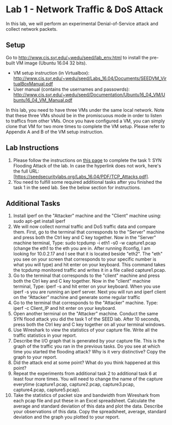 # Lab 1 - Network Traffic & DoS Attack

In this lab, we will perform an experimental Denial-of-Service attack and collect network packets.

## Setup

Go to http://www.cis.syr.edu/~wedu/seed/lab_env.html to install the pre-built VM image (Ubuntu 16.04 32 bits).

- VM setup instruction (in Virtualbox): http://www.cis.syr.edu/~wedu/seed/Labs_16.04/Documents/SEEDVM_VirtualBoxManual.pdf
- User manual (contains the usernames and passowrds): http://www.cis.syr.edu/~wedu/seed/Documentation/Ubuntu16_04_VM/Ubuntu16_04_VM_Manual.pdf

In this lab, you need to have three VMs under the same local network. Note that these three VMs should be in the promiscuous mode in order to listen to traffics from other VMs. Once you have configured a VM, you can simply clone that VM for two more times to complete the VM setup. Please refer to Appendix A and B of the VM setup instruction.

## Lab Instructions 

1. Please follow the instructions on [this page](https://seedsecuritylabs.org/Labs_16.04/PDF/TCP_Attacks.pdf) to complete the task 1: SYN Flooding Attack of the lab. In case the hyperlink does not work, here's the full URL: [https://seedsecuritylabs.org/Labs_16.04/PDF/TCP_Attacks.pdf]. 
2. You need to fulfill some required additional tasks after you finished the task 1 in the seed lab. See the below section for instructions.

## Additional Tasks
1. Install iperf on the "Attacker" machine and the "Client" machine using: sudo apt-get install iperf 
2. We will now collect normal traffic and DoS traffic data and compare them. First, go to the terminal that corresponds to the "Server" machine and press both the Ctrl key and C key together. Now in the "Server" machine terminal, Type: sudo tcpdump -i eth1 -s0 -w capture1.pcap (change the eth1 to the eth you are in. After running ifconfig, I am looking for 10.0.2.17 and I see that it is located beside "eth2". The "eth" you see on your screen that corresponds to your specific number is what you will type) and hit enter on your keyboard. This command takes the tcpdump monitored traffic and writes it in a file called capture1.pcap.
3. Go to the terminal that corresponds to the "client" machine and press both the Ctrl key and C key together. Now in the "client" machine terminal, Type: iperf -s and hit enter on your keyboard. When you use iperf -s you are running an iperf server. Next you will run and iperf client on the “Attacker” machine and generate some regular traffic
4. Go to the terminal that corresponds to the "Attacker" machine. Type: iperf -c Client_IP and hit enter on your keyboard.
5. Open another terminal on the "Attacker" machine. Conduct the same SYN flood attack you did the task 1 of the SEED lab. After 10 seconds, press both the Ctrl key and C key together on all your terminal windows.
6. Use Wireshark to view the statistics of your capture file. Write all the traffic statistics in your report.
7. Describe the I/O graph that is generated by your capture file. This is the graph of the traffic you ran in the previous tasks. Do you see at which time you started the flooding attack? Why is it very distinctive? Copy the graph to your report.
8. Did the attack end at some point? What do you think happened at this point?
9. Repeat the experiments from additional task 2 to additional task 6 at least four more times. You will need to change the name of the capture everytime (capture1.pcap, capture2.pcap, capture3.pcap, capture4.pcap, capture5.pcap).
10. Take the statistics of packet size and bandwidth from Wireshark from each pcap file and put these in an Excel spreadsheet. Calculate the average and standard deviation of this data and plot the data. Describe your observations of this data. Copy the spreadsheet, average, standard deviation and the graph you plotted to your report.
